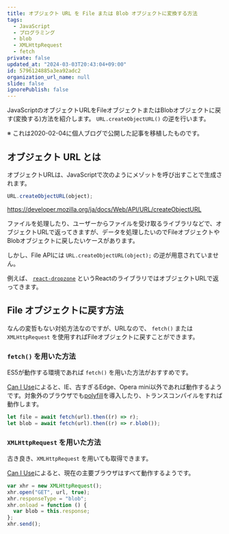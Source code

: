 ```yaml
---
title: オブジェクト URL を File または Blob オブジェクトに変換する方法
tags:
  - JavaScript
  - プログラミング
  - blob
  - XMLHttpRequest
  - fetch
private: false
updated_at: "2024-03-03T20:43:04+09:00"
id: 5796124885a3ea92adc2
organization_url_name: null
slide: false
ignorePublish: false
---
```


JavaScriptのオブジェクトURLをFileオブジェクトまたはBlobオブジェクトに戻す(変換する)方法を紹介します。 `URL.createObjectURL()` の逆を行います。

※ これは2020-02-04に個人ブログで公開した記事を移植したものです。

## オブジェクト URL とは

オブジェクトURLは、JavaScriptで次のようにメゾットを呼び出すことで生成されます。

```js
URL.createObjectURL(object);
```

https://developer.mozilla.org/ja/docs/Web/API/URL/createObjectURL

ファイルを処理したり、ユーザーからファイルを受け取るライブラリなどで、オブジェクトURLで返ってきますが、データを処理したいのでFileオブジェクトやBlobオブジェクトに戻したいケースがあります。

しかし、File APIには `URL.createObjectURL(object);` の逆が用意されていません。

例えば、 [`react-dropzone`](https://github.com/react-dropzone/react-dropzone) というReactのライブラリではオブジェクトURLで返ってきます。

## File オブジェクトに戻す方法

なんの変哲もない対処方法なのですが、URLなので、 `fetch()` または `XMLHttpRequest` を使用すればFileオブジェクトに戻すことができます。

### `fetch()` を用いた方法

ES5が動作する環境であれば `fetch()` を用いた方法がおすすめです。

[Can I Use](https://caniuse.com/#feat=fetch)によると、IE、古すぎるEdge、Opera mini以外であれば動作するようです。対象外のブラウザでも[polyfill](https://github.com/github/fetch)を導入したり、トランスコンパイルをすれば動作します。

```js
let file = await fetch(url).then((r) => r);
let blob = await fetch(url).then((r) => r.blob());
```

### `XMLHttpRequest` を用いた方法

古き良き、`XMLHttpRequest` を用いても取得できます。

[Can I Use](https://caniuse.com/#feat=mdn-api_xmlhttprequest)によると、現在の主要ブラウザはすべて動作するようです。

```js
var xhr = new XMLHttpRequest();
xhr.open("GET", url, true);
xhr.responseType = "blob";
xhr.onload = function () {
  var blob = this.response;
};
xhr.send();
```

